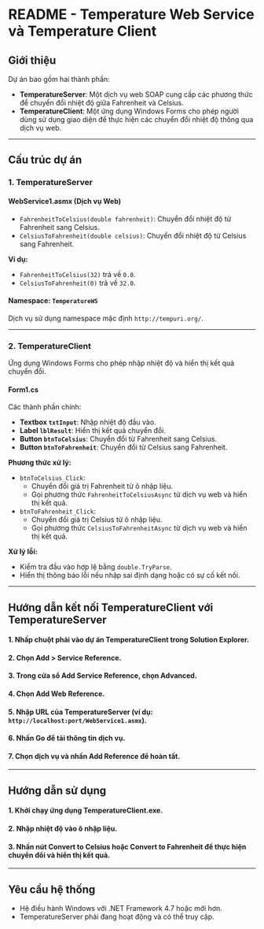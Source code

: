 # README - Temperature Web Service và Temperature Client

## Giới thiệu
Dự án bao gồm hai thành phần:
- **TemperatureServer**: Một dịch vụ web SOAP cung cấp các phương thức để chuyển đổi nhiệt độ giữa Fahrenheit và Celsius.
- **TemperatureClient**: Một ứng dụng Windows Forms cho phép người dùng sử dụng giao diện để thực hiện các chuyển đổi nhiệt độ thông qua dịch vụ web.

---

## Cấu trúc dự án

### 1. TemperatureServer
#### **WebService1.asmx** (Dịch vụ Web)
- `FahrenheitToCelsius(double fahrenheit)`: Chuyển đổi nhiệt độ từ Fahrenheit sang Celsius.
- `CelsiusToFahrenheit(double celsius)`: Chuyển đổi nhiệt độ từ Celsius sang Fahrenheit.

**Ví dụ:**
- `FahrenheitToCelsius(32)` trả về `0.0`.
- `CelsiusToFahrenheit(0)` trả về `32.0`.

#### **Namespace**: `TemperatureWS`
Dịch vụ sử dụng namespace mặc định `http://tempuri.org/`.

---

### 2. TemperatureClient
Ứng dụng Windows Forms cho phép nhập nhiệt độ và hiển thị kết quả chuyển đổi.

#### **Form1.cs**
Các thành phần chính:
- **Textbox `txtInput`**: Nhập nhiệt độ đầu vào.
- **Label `lblResult`**: Hiển thị kết quả chuyển đổi.
- **Button `btnToCelsius`**: Chuyển đổi từ Fahrenheit sang Celsius.
- **Button `btnToFahrenheit`**: Chuyển đổi từ Celsius sang Fahrenheit.

**Phương thức xử lý:**
- `btnToCelsius_Click`: 
  - Chuyển đổi giá trị Fahrenheit từ ô nhập liệu.
  - Gọi phương thức `FahrenheitToCelsiusAsync` từ dịch vụ web và hiển thị kết quả.
- `btnToFahrenheit_Click`:
  - Chuyển đổi giá trị Celsius từ ô nhập liệu.
  - Gọi phương thức `CelsiusToFahrenheitAsync` từ dịch vụ web và hiển thị kết quả.

**Xử lý lỗi:**
- Kiểm tra đầu vào hợp lệ bằng `double.TryParse`.  
- Hiển thị thông báo lỗi nếu nhập sai định dạng hoặc có sự cố kết nối.

---

## Hướng dẫn kết nối TemperatureClient với TemperatureServer
#### 1. Nhấp chuột phải vào dự án **TemperatureClient** trong **Solution Explorer**.
#### 2. Chọn **Add** > **Service Reference**.
#### 3. Trong cửa sổ **Add Service Reference**, chọn **Advanced**.
#### 4. Chọn **Add Web Reference**.
#### 5. Nhập URL của **TemperatureServer** (ví dụ: `http://localhost:port/WebService1.asmx`).
#### 6. Nhấn **Go** để tải thông tin dịch vụ.
#### 7. Chọn dịch vụ và nhấn **Add Reference** để hoàn tất.

---

## Hướng dẫn sử dụng
#### 1. Khởi chạy ứng dụng **TemperatureClient.exe**.
#### 2. Nhập nhiệt độ vào ô nhập liệu.
#### 3. Nhấn nút **Convert to Celsius** hoặc **Convert to Fahrenheit** để thực hiện chuyển đổi và hiển thị kết quả.

---

## Yêu cầu hệ thống
- Hệ điều hành Windows với .NET Framework 4.7 hoặc mới hơn.
- TemperatureServer phải đang hoạt động và có thể truy cập.

